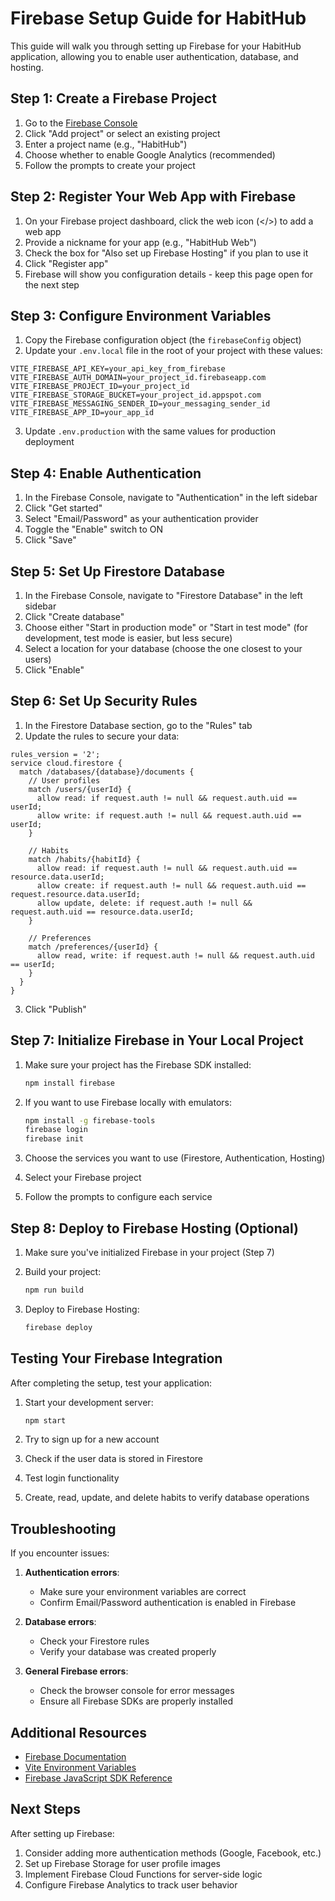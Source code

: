 # Firebase Setup Guide for HabitHub

This guide will walk you through setting up Firebase for your HabitHub application, allowing you to enable user authentication, database, and hosting.

## Step 1: Create a Firebase Project

1. Go to the [Firebase Console](https://console.firebase.google.com/)
2. Click "Add project" or select an existing project
3. Enter a project name (e.g., "HabitHub")
4. Choose whether to enable Google Analytics (recommended)
5. Follow the prompts to create your project

## Step 2: Register Your Web App with Firebase

1. On your Firebase project dashboard, click the web icon (</>) to add a web app
2. Provide a nickname for your app (e.g., "HabitHub Web")
3. Check the box for "Also set up Firebase Hosting" if you plan to use it
4. Click "Register app"
5. Firebase will show you configuration details - keep this page open for the next step

## Step 3: Configure Environment Variables

1. Copy the Firebase configuration object (the `firebaseConfig` object)
2. Update your `.env.local` file in the root of your project with these values:

```
VITE_FIREBASE_API_KEY=your_api_key_from_firebase
VITE_FIREBASE_AUTH_DOMAIN=your_project_id.firebaseapp.com
VITE_FIREBASE_PROJECT_ID=your_project_id
VITE_FIREBASE_STORAGE_BUCKET=your_project_id.appspot.com
VITE_FIREBASE_MESSAGING_SENDER_ID=your_messaging_sender_id
VITE_FIREBASE_APP_ID=your_app_id
```

3. Update `.env.production` with the same values for production deployment

## Step 4: Enable Authentication

1. In the Firebase Console, navigate to "Authentication" in the left sidebar
2. Click "Get started"
3. Select "Email/Password" as your authentication provider
4. Toggle the "Enable" switch to ON
5. Click "Save"

## Step 5: Set Up Firestore Database

1. In the Firebase Console, navigate to "Firestore Database" in the left sidebar
2. Click "Create database"
3. Choose either "Start in production mode" or "Start in test mode" (for development, test mode is easier, but less secure)
4. Select a location for your database (choose the one closest to your users)
5. Click "Enable"

## Step 6: Set Up Security Rules

1. In the Firestore Database section, go to the "Rules" tab
2. Update the rules to secure your data:

```
rules_version = '2';
service cloud.firestore {
  match /databases/{database}/documents {
    // User profiles
    match /users/{userId} {
      allow read: if request.auth != null && request.auth.uid == userId;
      allow write: if request.auth != null && request.auth.uid == userId;
    }
    
    // Habits
    match /habits/{habitId} {
      allow read: if request.auth != null && request.auth.uid == resource.data.userId;
      allow create: if request.auth != null && request.auth.uid == request.resource.data.userId;
      allow update, delete: if request.auth != null && request.auth.uid == resource.data.userId;
    }
    
    // Preferences
    match /preferences/{userId} {
      allow read, write: if request.auth != null && request.auth.uid == userId;
    }
  }
}
```

3. Click "Publish"

## Step 7: Initialize Firebase in Your Local Project

1. Make sure your project has the Firebase SDK installed:
   ```bash
   npm install firebase
   ```

2. If you want to use Firebase locally with emulators:
   ```bash
   npm install -g firebase-tools
   firebase login
   firebase init
   ```

3. Choose the services you want to use (Firestore, Authentication, Hosting)
4. Select your Firebase project
5. Follow the prompts to configure each service

## Step 8: Deploy to Firebase Hosting (Optional)

1. Make sure you've initialized Firebase in your project (Step 7)
2. Build your project:
   ```bash
   npm run build
   ```

3. Deploy to Firebase Hosting:
   ```bash
   firebase deploy
   ```

## Testing Your Firebase Integration

After completing the setup, test your application:

1. Start your development server:
   ```bash
   npm start
   ```

2. Try to sign up for a new account
3. Check if the user data is stored in Firestore
4. Test login functionality
5. Create, read, update, and delete habits to verify database operations

## Troubleshooting

If you encounter issues:

1. **Authentication errors**: 
   - Make sure your environment variables are correct
   - Confirm Email/Password authentication is enabled in Firebase

2. **Database errors**:
   - Check your Firestore rules
   - Verify your database was created properly

3. **General Firebase errors**:
   - Check the browser console for error messages
   - Ensure all Firebase SDKs are properly installed

## Additional Resources

- [Firebase Documentation](https://firebase.google.com/docs)
- [Vite Environment Variables](https://vitejs.dev/guide/env-and-mode.html)
- [Firebase JavaScript SDK Reference](https://firebase.google.com/docs/reference/js)

## Next Steps

After setting up Firebase:

1. Consider adding more authentication methods (Google, Facebook, etc.)
2. Set up Firebase Storage for user profile images
3. Implement Firebase Cloud Functions for server-side logic
4. Configure Firebase Analytics to track user behavior 